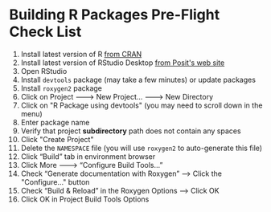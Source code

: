 # Building R Packages Pre-Flight Check List

1. Install latest version of R [from CRAN](https://cran.r-project.org)
2. Install latest version of RStudio Desktop [from Posit's web site](https://posit.co/download/rstudio-desktop/#download)
5. Open RStudio
6. Install `devtools` package (may take a few minutes) or update packages
4. Install `roxygen2` package
5. Click on Project ---> New Project… ---> New Directory
6. Click on "R Package using devtools" (you may need to scroll down in the menu)
7. Enter package name
9. Verify that project **subdirectory** path does not contain any spaces
8. Click "Create Project"
9. Delete the `NAMESPACE` file (you will use `roxygen2` to auto-generate this file)
10. Click “Build” tab in environment browser
14. Click More ---> “Configure Build Tools…”
15. Check “Generate documentation with Roxygen” --> Click the "Configure..." button
16. Check “Build & Reload” in the Roxygen Options —> Click OK
17. Click OK in Project Build Tools Options

